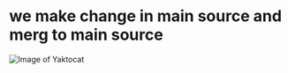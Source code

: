 # we make change in main source and merg to main source  
![Image of Yaktocat](https://octodex.github.com/images/yaktocat.png)

